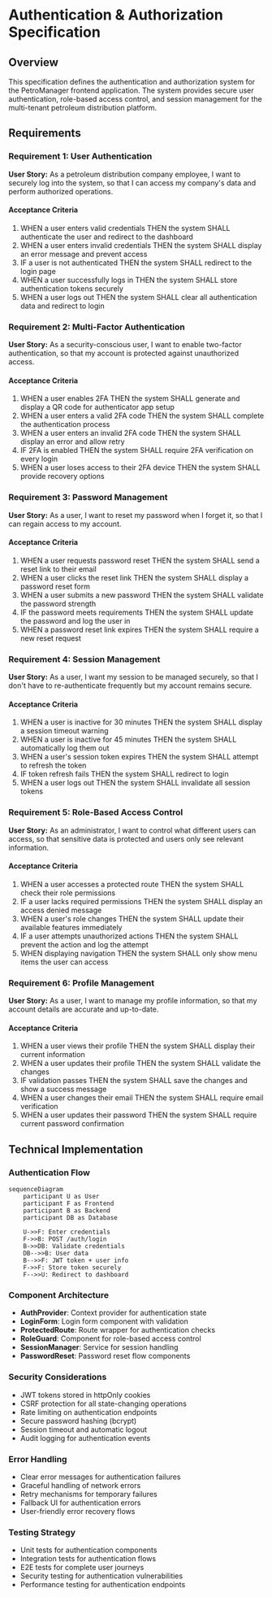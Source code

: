 # Authentication & Authorization Specification

## Overview

This specification defines the authentication and authorization system for the PetroManager frontend application. The system provides secure user authentication, role-based access control, and session management for the multi-tenant petroleum distribution platform.

## Requirements

### Requirement 1: User Authentication

**User Story:** As a petroleum distribution company employee, I want to securely log into the system, so that I can access my company's data and perform authorized operations.

#### Acceptance Criteria

1. WHEN a user enters valid credentials THEN the system SHALL authenticate the user and redirect to the dashboard
2. WHEN a user enters invalid credentials THEN the system SHALL display an error message and prevent access
3. IF a user is not authenticated THEN the system SHALL redirect to the login page
4. WHEN a user successfully logs in THEN the system SHALL store authentication tokens securely
5. WHEN a user logs out THEN the system SHALL clear all authentication data and redirect to login

### Requirement 2: Multi-Factor Authentication

**User Story:** As a security-conscious user, I want to enable two-factor authentication, so that my account is protected against unauthorized access.

#### Acceptance Criteria

1. WHEN a user enables 2FA THEN the system SHALL generate and display a QR code for authenticator app setup
2. WHEN a user enters a valid 2FA code THEN the system SHALL complete the authentication process
3. WHEN a user enters an invalid 2FA code THEN the system SHALL display an error and allow retry
4. IF 2FA is enabled THEN the system SHALL require 2FA verification on every login
5. WHEN a user loses access to their 2FA device THEN the system SHALL provide recovery options

### Requirement 3: Password Management

**User Story:** As a user, I want to reset my password when I forget it, so that I can regain access to my account.

#### Acceptance Criteria

1. WHEN a user requests password reset THEN the system SHALL send a reset link to their email
2. WHEN a user clicks the reset link THEN the system SHALL display a password reset form
3. WHEN a user submits a new password THEN the system SHALL validate the password strength
4. IF the password meets requirements THEN the system SHALL update the password and log the user in
5. WHEN a password reset link expires THEN the system SHALL require a new reset request

### Requirement 4: Session Management

**User Story:** As a user, I want my session to be managed securely, so that I don't have to re-authenticate frequently but my account remains secure.

#### Acceptance Criteria

1. WHEN a user is inactive for 30 minutes THEN the system SHALL display a session timeout warning
2. WHEN a user is inactive for 45 minutes THEN the system SHALL automatically log them out
3. WHEN a user's session token expires THEN the system SHALL attempt to refresh the token
4. IF token refresh fails THEN the system SHALL redirect to login
5. WHEN a user logs out THEN the system SHALL invalidate all session tokens

### Requirement 5: Role-Based Access Control

**User Story:** As an administrator, I want to control what different users can access, so that sensitive data is protected and users only see relevant information.

#### Acceptance Criteria

1. WHEN a user accesses a protected route THEN the system SHALL check their role permissions
2. IF a user lacks required permissions THEN the system SHALL display an access denied message
3. WHEN a user's role changes THEN the system SHALL update their available features immediately
4. IF a user attempts unauthorized actions THEN the system SHALL prevent the action and log the attempt
5. WHEN displaying navigation THEN the system SHALL only show menu items the user can access

### Requirement 6: Profile Management

**User Story:** As a user, I want to manage my profile information, so that my account details are accurate and up-to-date.

#### Acceptance Criteria

1. WHEN a user views their profile THEN the system SHALL display their current information
2. WHEN a user updates their profile THEN the system SHALL validate the changes
3. IF validation passes THEN the system SHALL save the changes and show a success message
4. WHEN a user changes their email THEN the system SHALL require email verification
5. WHEN a user updates their password THEN the system SHALL require current password confirmation

## Technical Implementation

### Authentication Flow

```mermaid
sequenceDiagram
    participant U as User
    participant F as Frontend
    participant B as Backend
    participant DB as Database

    U->>F: Enter credentials
    F->>B: POST /auth/login
    B->>DB: Validate credentials
    DB-->>B: User data
    B-->>F: JWT token + user info
    F->>F: Store token securely
    F-->>U: Redirect to dashboard
```

### Component Architecture

- **AuthProvider**: Context provider for authentication state
- **LoginForm**: Login form component with validation
- **ProtectedRoute**: Route wrapper for authentication checks
- **RoleGuard**: Component for role-based access control
- **SessionManager**: Service for session handling
- **PasswordReset**: Password reset flow components

### Security Considerations

- JWT tokens stored in httpOnly cookies
- CSRF protection for all state-changing operations
- Rate limiting on authentication endpoints
- Secure password hashing (bcrypt)
- Session timeout and automatic logout
- Audit logging for authentication events

### Error Handling

- Clear error messages for authentication failures
- Graceful handling of network errors
- Retry mechanisms for temporary failures
- Fallback UI for authentication errors
- User-friendly error recovery flows

### Testing Strategy

- Unit tests for authentication components
- Integration tests for authentication flows
- E2E tests for complete user journeys
- Security testing for authentication vulnerabilities
- Performance testing for authentication endpoints

